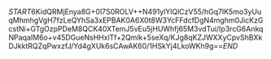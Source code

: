 $START$6KidQRMjEnya8G+0l7S0ROLV++N491ylYlQlCzV55/hGq7lK5mo3yUuqMhmhgVgH7fzLeQYhSa3xEPBAK0A6X0t8W3YcFFdcfDgN4mghm0JicKzGcstNi+GTgOzpPDeM8QCK40XTemJ5vEu5jHUWhfj65M3vdTui/Ip3rcG6AnkqNPaqaIM6o+v45DGueNsHHxlTf+2Qmlk+5seXq/KJg8qKZJWXXyCpvShBXkDJkktRQZqPwxzfJ/Yd4gXUk6sCAwAK60/1HSkYj4LkoWKh9g==$END$